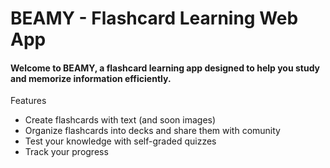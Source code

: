 # BEAMY - Flashcard Learning Web App

#### Welcome to BEAMY, a flashcard learning app designed to help you study and memorize information efficiently.

Features
- Create flashcards with text (and soon images)
- Organize flashcards into decks and share them with comunity
- Test your knowledge with self-graded quizzes
- Track your progress

<!-- How to Use
- Create a deck by filling out "Create New Deck" form on you profile page. You can choose to make a deck private or visible for other users. -->

